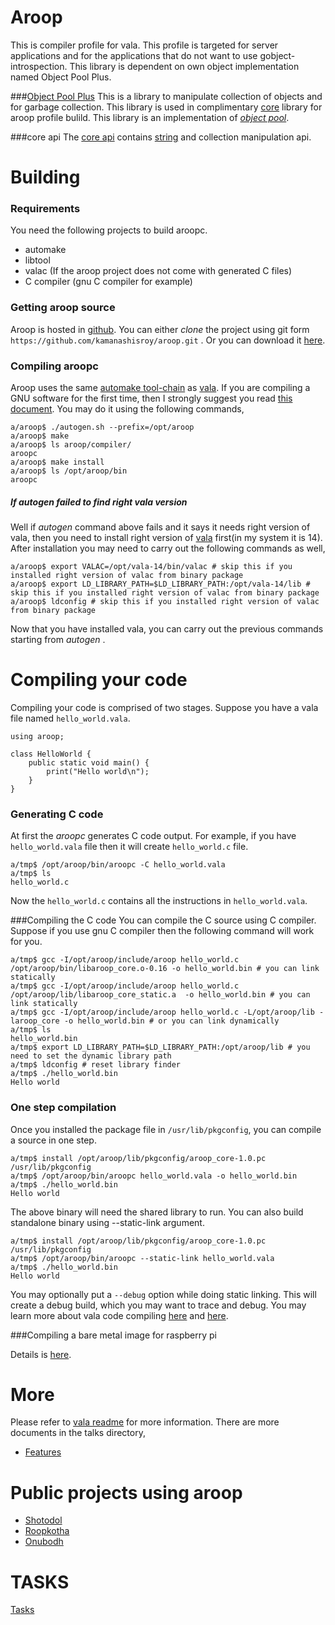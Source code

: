 Aroop
=======

This is compiler profile for vala. This profile is targeted for server applications and for the applications that do not want to use gobject-introspection. This library is dependent on own object implementation named Object Pool Plus.

###[Object Pool Plus](https://github.com/kamanashisroy/opp_factory)
This is a library to manipulate collection of objects and for garbage collection. This library is used in complimentary [core](aroop/core/README.md) library for aroop profile bulild. This library is an implementation of [*object pool*](http://en.wikipedia.org/wiki/Object_pool).

###core api
The [core api](aroop/vapi/README.md) contains [string](aroop/vapi/xtring.md) and collection manipulation api.

Building
========

### Requirements
You need the following projects to build aroopc.
- automake
- libtool
- valac (If the aroop project does not come with generated C files)
- C compiler (gnu C compiler for example)

### Getting aroop source
Aroop is hosted in [github](https://github.com/kamanashisroy/aroop). You can either *clone* the project using git form `https://github.com/kamanashisroy/aroop.git` . Or you can download it [here](https://github.com/kamanashisroy/aroop/archive/master.zip).

### Compiling aroopc

Aroop uses the same [automake tool-chain](http://www.gnu.org/software/automake/manual/automake.html) as [vala](https://wiki.gnome.org/Projects/Vala/Hacking#Compiling_from_Git). If you are compiling a GNU software for the first time, then I strongly suggest you read [this document](http://autotoolset.sourceforge.net/tutorial.html#Installing-GNU-software). You may do it using the following commands,

```
a/aroop$ ./autogen.sh --prefix=/opt/aroop
a/aroop$ make
a/aroop$ ls aroop/compiler/
aroopc
a/aroop$ make install
a/aroop$ ls /opt/aroop/bin
aroopc
```

##### If _autogen_ failed to find right vala version
Well if _autogen_ command above fails and it says it needs right version of vala, then you need to install right version of [vala](https://wiki.gnome.org/Projects/Vala/Hacking#Compiling_from_Git) first(in my system it is 14). After installation you may need to carry out the following commands as well,

```
a/aroop$ export VALAC=/opt/vala-14/bin/valac # skip this if you installed right version of valac from binary package
a/aroop$ export LD_LIBRARY_PATH=$LD_LIBRARY_PATH:/opt/vala-14/lib # skip this if you installed right version of valac from binary package
a/aroop$ ldconfig # skip this if you installed right version of valac from binary package
```

Now that you have installed vala, you can carry out the previous commands starting from _autogen_ .

Compiling your code
==================

Compiling your code is comprised of two stages. Suppose you have a vala file named `hello_world.vala`.

```vala
using aroop;

class HelloWorld {
	public static void main() {
		print("Hello world\n");
	}
}
```

### Generating C code
At first the *aroopc* generates C code output. For example, if you have `hello_world.vala` file then it will create `hello_world.c` file.

```
a/tmp$ /opt/aroop/bin/aroopc -C hello_world.vala
a/tmp$ ls
hello_world.c
```

Now the `hello_world.c` contains all the instructions in `hello_world.vala`.

###Compiling the C code
You can compile the C source using C compiler. Suppose if you use gnu C compiler then the following command will work for you.

```
a/tmp$ gcc -I/opt/aroop/include/aroop hello_world.c /opt/aroop/bin/libaroop_core.o-0.16 -o hello_world.bin # you can link statically
a/tmp$ gcc -I/opt/aroop/include/aroop hello_world.c /opt/aroop/lib/libaroop_core_static.a  -o hello_world.bin # you can link statically
a/tmp$ gcc -I/opt/aroop/include/aroop hello_world.c -L/opt/aroop/lib -laroop_core -o hello_world.bin # or you can link dynamically
a/tmp$ ls
hello_world.bin
a/tmp$ export LD_LIBRARY_PATH=$LD_LIBRARY_PATH:/opt/aroop/lib # you need to set the dynamic library path
a/tmp$ ldconfig # reset library finder
a/tmp$ ./hello_world.bin
Hello world
```

### One step compilation
Once you installed the package file in `/usr/lib/pkgconfig`, you can compile a source in one step.

```
a/tmp$ install /opt/aroop/lib/pkgconfig/aroop_core-1.0.pc /usr/lib/pkgconfig
a/tmp$ /opt/aroop/bin/aroopc hello_world.vala -o hello_world.bin
a/tmp$ ./hello_world.bin
Hello world
```

The above binary will need the shared library to run. You can also build standalone binary using --static-link argument.
```
a/tmp$ install /opt/aroop/lib/pkgconfig/aroop_core-1.0.pc /usr/lib/pkgconfig
a/tmp$ /opt/aroop/bin/aroopc --static-link hello_world.vala
a/tmp$ ./hello_world.bin
Hello world
```
You may optionally put a `--debug` option while doing static linking. This will create a debug build, which you may want to trace and debug.
You may learn more about vala code compiling [here](https://wiki.gnome.org/Projects/Vala/Documentation) and [here](https://wiki.gnome.org/Projects/Vala/BasicSample).

###Compiling a bare metal image for raspberry pi

Details is [here](aroop/core/build/raspberry_pi_bare_metal/README.md).

More
=====
Please refer to [vala readme](README) for more information. There are more documents in the talks directory,

- [Features](talks/features.md)

Public projects using aroop
============================
- [Shotodol](https://github.com/kamanashisroy/shotodol)
- [Roopkotha](https://github.com/kamanashisroy/roopkotha)
- [Onubodh](https://github.com/kamanashisroy/onubodh)

TASKS
=====

[Tasks](TASKS.md)

